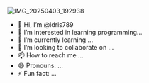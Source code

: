 ![IMG_20250403_192938](https://github.com/user-attachments/assets/8520e063-66dd-4a7e-8f22-28b91c490860)
- 👋 Hi, I’m @idris789
- 👀 I’m interested in  learning programming...
- 🌱 I’m currently learning ...
- 💞️ I’m looking to collaborate on ...
- 📫 How to reach me ...
- 😄 Pronouns: ...
- ⚡ Fun fact: ...

<!---
idris789/idris789 is a ✨ special ✨ repository because its `README.md` (this file) appears on your GitHub profile.
You can click the Preview link to take a look at your changes.
--->
